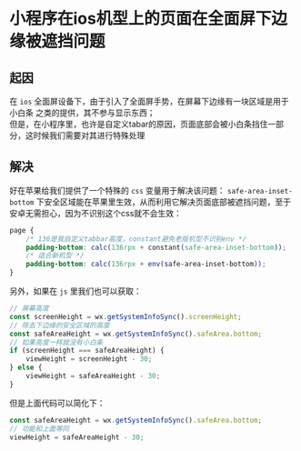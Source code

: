 # 小程序在ios机型上的页面在全面屏下边缘被遮挡问题

## 起因

在 `ios` 全面屏设备下，由于引入了全面屏手势，在屏幕下边缘有一块区域是用于 小白条 之类的提供，其不参与显示东西；  
但是，在小程序里，也许是自定义tabar的原因，页面底部会被小白条挡住一部分，这时候我们需要对其进行特殊处理

## 解决

好在苹果给我们提供了一个特殊的 `css` 变量用于解决该问题： `safe-area-inset-bottom` 下安全区域能在苹果里生效，从而利用它解决页面底部被遮挡问题，至于安卓无需担心，因为不识别这个css就不会生效：

```css
page {
    /* 136是我自定义tabbar高度，constant避免老版机型不识别env */
    padding-bottom: calc(136rpx + constant(safe-area-inset-bottom));
    /* 适合新机型 */
    padding-bottom: calc(136rpx + env(safe-area-inset-bottom));
}
```

另外，如果在 `js` 里我们也可以获取：

```js
// 屏幕高度
const screenHeight = wx.getSystemInfoSync().screenHeight;
// 除去下边缘的安全区域的高度
const safeAreaHeight = wx.getSystemInfoSync().safeArea.bottom;
// 如果高度一样就没有小白条
if (screenHeight === safeAreaHeight) {
    viewHeight = screenHeight - 30;
} else {
    viewHeight = safeAreaHeight - 30;
}
```

但是上面代码可以简化下：

```js
const safeAreaHeight = wx.getSystemInfoSync().safeArea.bottom;
// 功能和上面等同
viewHeight = safeAreaHeight - 30;
```
